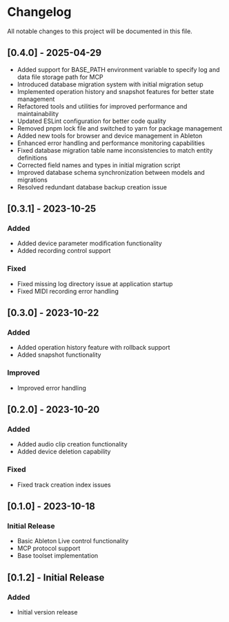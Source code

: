 # Changelog

All notable changes to this project will be documented in this file.

## [0.4.0] - 2025-04-29
- Added support for BASE_PATH environment variable to specify log and data file storage path for MCP
- Introduced database migration system with initial migration setup
- Implemented operation history and snapshot features for better state management
- Refactored tools and utilities for improved performance and maintainability
- Updated ESLint configuration for better code quality
- Removed pnpm lock file and switched to yarn for package management
- Added new tools for browser and device management in Ableton
- Enhanced error handling and performance monitoring capabilities
- Fixed database migration table name inconsistencies to match entity definitions
- Corrected field names and types in initial migration script
- Improved database schema synchronization between models and migrations
- Resolved redundant database backup creation issue


## [0.3.1] - 2023-10-25

### Added
- Added device parameter modification functionality
- Added recording control support

### Fixed
- Fixed missing log directory issue at application startup
- Fixed MIDI recording error handling

## [0.3.0] - 2023-10-22

### Added
- Added operation history feature with rollback support
- Added snapshot functionality

### Improved
- Improved error handling

## [0.2.0] - 2023-10-20

### Added
- Added audio clip creation functionality
- Added device deletion capability

### Fixed
- Fixed track creation index issues

## [0.1.0] - 2023-10-18

### Initial Release
- Basic Ableton Live control functionality
- MCP protocol support
- Base toolset implementation

## [0.1.2] - Initial Release

### Added
- Initial version release 
